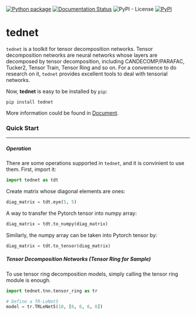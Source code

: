 [![Python package](https://github.com/tnbar/tednet/actions/workflows/python-package.yml/badge.svg)](https://github.com/tnbar/tednet/actions/workflows/python-package.yml)
[![Documentation Status](https://readthedocs.org/projects/tednet/badge/?version=latest)](https://tednet.readthedocs.io/en/latest/?badge=latest)
![PyPI - License](https://img.shields.io/pypi/l/tednet)
[![PyPI](https://img.shields.io/pypi/v/tednet)](https://pypi.org/project/tednet/)

# tednet
`tednet` is a toolkit for tensor decomposition networks. Tensor decomposition networks are neural networks whose layers are decomposed by tensor decomposition, including CANDECOMP/PARAFAC, Tucker2, Tensor Train, Tensor Ring and so on. For a convenience to do research on it, ``tednet`` provides excellent tools to deal with tensorial networks.


Now, **tednet** is easy to be installed by `pip`:

```shell script
pip install tednet
```

More information could be found in [Document](https://tednet.readthedocs.io/en/latest/index.html).


### Quick Start

---

##### Operation
There are some operations supported in `tednet`, and it is convinient to use them. First, import it:

```python
import tednet as tdt
```

Create matrix whose diagonal elements are ones:
```python
diag_matrix = tdt.eye(5, 5)
```

A way to transfer the Pytorch tensor into numpy array:

```python
diag_matrix = tdt.to_numpy(diag_matrix)
```

Similarly, the numpy array can be taken into Pytorch tensor by:

```python
diag_matrix = tdt.to_tensor(diag_matrix)
```

##### Tensor Decomposition Networks (Tensor Ring for Sample)
To use tensor ring decomposition models, simply calling the tensor ring module is enough.

```python
import tednet.tnn.tensor_ring as tr

# Define a TR-LeNet5
model = tr.TRLeNet5(10, [6, 6, 6, 6])
```
